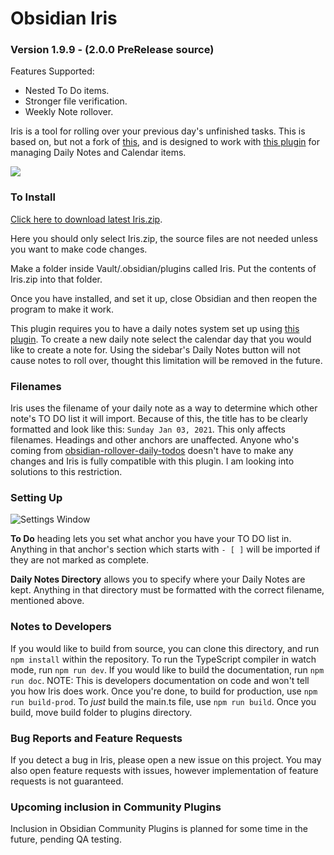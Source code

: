# Obsidian Iris

### Version 1.9.9 - (2.0.0 PreRelease source)

Features Supported:

- Nested To Do items.
- Stronger file verification.
- Weekly Note rollover.

Iris is a tool for rolling over your previous day's unfinished tasks. This is based on, but not a fork of [this](https://github.com/shichongrui/obsidian-rollover-daily-todos), and is designed to work with [this plugin](https://github.com/liamcain/obsidian-calendar-plugin) for managing Daily Notes and Calendar items. 

![](https://github.com/OliverAndrews/Obsidian-Iris/blob/master/docs/images/Vault%20-%20Obsidian%20v0.10.6%202021-01-10%2016-00-03.gif)

### To Install
[Click here to download latest Iris.zip](https://github.com/OliverAndrews/Obsidian-Iris/releases/tag/1.0).

Here you should only select Iris.zip, the source files are not needed unless you want to make code changes. 

Make a folder inside Vault/.obsidian/plugins called Iris. Put the contents of Iris.zip into that folder.

Once you have installed, and set it up, close Obsidian and then reopen the program to make it work.

This plugin requires you to have a daily notes system set up using [this plugin](https://github.com/liamcain/obsidian-calendar-plugin). To create a new daily note select the calendar day that you would like to create a note for. Using the sidebar's Daily Notes button will not cause notes to roll over, thought this limitation will be removed in the future.

### Filenames

Iris uses the filename of your daily note as a way to determine which other note's TO DO list it will import. Because of this, the title has to be clearly formatted and look like this: `Sunday Jan 03, 2021`. This only affects filenames. Headings and other anchors are unaffected. Anyone who's coming from [obsidian-rollover-daily-todos](https://github.com/shichongrui/obsidian-rollover-daily-todos) doesn't have to make any changes and Iris is fully compatible with this plugin. I am looking into solutions to this restriction.

### Setting Up

![Settings Window](https://i.imgur.com/9NCsLHy.png)

**To Do** heading lets you set what anchor you have your TO DO list in. Anything in that anchor's section which starts with `- [ ]` will be imported if they are not marked as complete. 

**Daily Notes Directory** allows you to specify where your Daily Notes are kept. Anything in that directory must be formatted with the correct filename, mentioned above.

### Notes to Developers

If you would like to build from source, you can clone this directory, and run `npm install` within the repository. To run the TypeScript compiler in watch mode, run `npm run dev`. If you would like to build the documentation, run `npm run doc`. NOTE: This is developers documentation on code and won't tell you how Iris does work. Once you're done, to build for production, use `npm run build-prod`. To *just* build the main.ts file, use `npm run build`. Once you build, move build folder to plugins directory.

### Bug Reports and Feature Requests

If you detect a bug in Iris, please open a new issue on this project. You may also open feature requests with issues, however implementation of feature requests is not guaranteed.

### Upcoming inclusion in Community Plugins

Inclusion in Obsidian Community Plugins is planned for some time in the future, pending QA testing.

